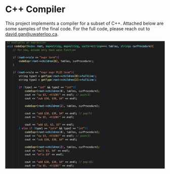 # C++ Compiler
This project implements a compiler for a subset of C++. Attached below are some samples of the final code. For the full code, please reach out to david.gan@uwaterloo.ca.

![Screenshot 1 of C++ Compiler](C++Compiler(1).png)

